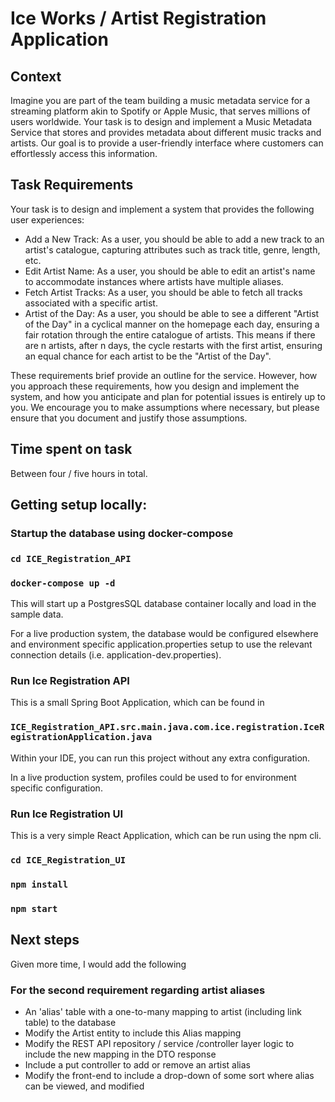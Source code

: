 #  Ice Works / Artist Registration Application

## Context
Imagine you are part of the team building a music metadata service for a streaming platform akin to Spotify
or Apple Music, that serves millions of users worldwide. Your task is to design and implement a Music
Metadata Service that stores and provides metadata about different music tracks and artists. Our goal is to
provide a user-friendly interface where customers can effortlessly access this information.

## Task Requirements
Your task is to design and implement a system that provides the following user experiences:
- Add a New Track: As a user, you should be able to add a new track to an artist's catalogue,
capturing attributes such as track title, genre, length, etc.
- Edit Artist Name: As a user, you should be able to edit an artist's name to accommodate instances
where artists have multiple aliases.
- Fetch Artist Tracks: As a user, you should be able to fetch all tracks associated with a specific artist.
- Artist of the Day: As a user, you should be able to see a different "Artist of the Day" in a cyclical
manner on the homepage each day, ensuring a fair rotation through the entire catalogue of artists.
This means if there are n artists, after n days, the cycle restarts with the first artist, ensuring an equal
chance for each artist to be the "Artist of the Day".

These requirements brief provide an outline for the service. However, how you approach these
requirements, how you design and implement the system, and how you anticipate and plan for potential
issues is entirely up to you. We encourage you to make assumptions where necessary, but please ensure
that you document and justify those assumptions.

## Time spent on task
Between four / five hours in total.

## Getting setup locally:

### Startup the database using docker-compose

### `cd ICE_Registration_API`
### `docker-compose up -d`

This will start up a PostgresSQL database container locally
and load in the sample data.

For a live production system, the database would be configured elsewhere 
and environment specific application.properties setup to use the relevant 
connection details (i.e. application-dev.properties). 

### Run Ice Registration API

This is a small Spring Boot Application, which can be found in 

### `ICE_Registration_API.src.main.java.com.ice.registration.IceRegistrationApplication.java`

Within your IDE, you can run this project without any extra configuration.

In a live production system, profiles could be used to for environment specific configuration.

### Run Ice Registration UI

This is a very simple React Application, which can be run using the npm cli.

### `cd ICE_Registration_UI`
### `npm install`
### `npm start`

## Next steps

Given more time, I would add the following

### For the second requirement regarding artist aliases

- An 'alias' table with a one-to-many mapping to artist (including link table) to the database
- Modify the Artist entity to include this Alias mapping
- Modify the REST API repository / service /controller 
layer logic to include the new mapping in the DTO response
- Include a put controller to add or remove an artist alias
- Modify the front-end to include a drop-down of some sort where alias can be viewed, and modified
